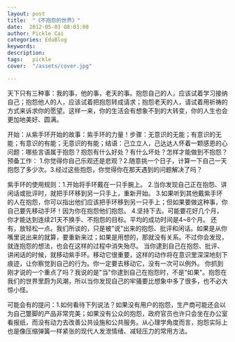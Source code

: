 ```yaml
---
layout: post  
title:  "《不抱怨的世界》"
date:  2012-05-03 08:03:00
author: Pickle Cai  
categories: EduBlog  
keywords: 
description:   
tags:	pickle   
cover:  "/assets/cover.jpg"  

---
```


天下只有三种事：我的事，他的事，老天的事。抱怨自己的人，应该试着学习接纳自己；抱怨他人的人，应该试着把抱怨转成请求；抱怨老天的人，请试着用祈祷的方式来诉求你的愿望。这样一来，你的生活会有想象不到的大转变，你的人生也会更加地美好、圆满。

开始：从紫手环开始的故事：紫手环的力量！步骤：无意识的无能；有意识的无能；有意识的有能；无意识的有能；结语：己立立人，己达达人怀着一颗感恩的心问题：哪些言语属于抱怨？抱怨有什么好处？有什么坏处？怎样才能做到不抱怨？预备工作：												1.你觉得你自己乐观还是悲观？2.随意挑一个日子，计算一下自己一天抱怨了多少次。3.经过这些抱怨，你觉得你在那天遇到的问题解决了吗？

紫手环的使用规则：1.开始将手环戴在一只手腕上。 2.当你发现自己正在抱怨、讲闲话或批评时，就把手环移到另一只手上，重新开始。 3.如果听到其他戴紫手环的人在抱怨，你可以指出他们应该把手环移到另一只手上；但如果要做这种事，你自己要先移动手环！因为你在抱怨他们抱怨。 4.坚持下去。可能要花好几个月，你才能达到连续21天不换手、不抱怨的目标。平均的成功时间是4~8个月。     还有，放轻松一点。我们所谈的，只是被"说"出来的抱怨、批评和闲话。如果是从你嘴里说出来的就算，要重新来过；如果是用想的，那就没有关系。不过你会发现，就连抱怨的想法，也会在这样的过程中消失殆尽。    当你逮到自己在抱怨、批评、讲闲话的时候，就移动紫手环。移动它很重要，这样的动作将在意识里深深地刻下痕迹，让你察觉到自己的行为。你一定要去移动它，没有一次可以例外。    你抓到刚才说的一个重点了吗？我说的是"当"你逮到自己在抱怨时，不是"如果"。抱怨在我们的世界里蔚为风潮，所以当你发现自己的牢骚要比想象中多了很多，也不必大惊小怪。						

可能会有的提问：1.如何看待下列说法？如果没有用户的抱怨，生产商可能还会以为自己蹩脚的产品非常完美；如果没有公众的抱怨，政府官员也许只会坐在办公室看报纸，而没有动力去改善公共设施和公共服务。从心理学角度而言，抱怨实际上也是像压缩弹簧一样紧张的现代人发泄情绪、减轻压力的常用方法。 				

		    
